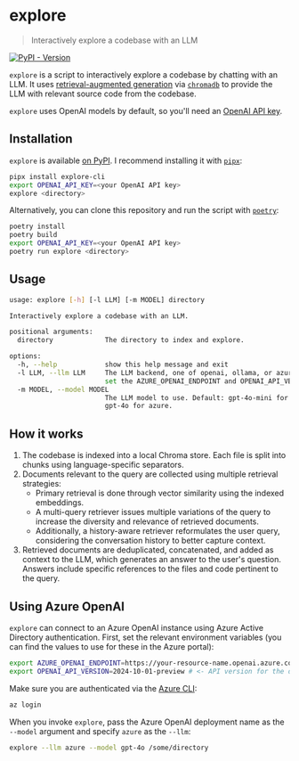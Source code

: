 # explore
> Interactively explore a codebase with an LLM

[![PyPI - Version](https://img.shields.io/pypi/v/explore-cli?pypiBaseUrl=https%3A%2F%2Fpypi.org)](https://pypi.org/project/explore-cli/)

`explore` is a script to interactively explore a codebase by chatting with an LLM. It uses [retrieval-augmented generation](https://research.ibm.com/blog/retrieval-augmented-generation-RAG) via [`chromadb`](https://docs.trychroma.com/) to provide the LLM with relevant source code from the codebase.

`explore` uses OpenAI models by default, so you'll need an [OpenAI API key](https://openai.com/index/openai-api/).

## Installation
`explore` is available [on PyPI](https://pypi.org/project/explore-cli/). I recommend installing it with [`pipx`](https://github.com/pypa/pipx):

```sh
pipx install explore-cli
export OPENAI_API_KEY=<your OpenAI API key>
explore <directory>
```

Alternatively, you can clone this repository and run the script with [`poetry`](https://python-poetry.org/):

```sh
poetry install
poetry build
export OPENAI_API_KEY=<your OpenAI API key>
poetry run explore <directory>
```

## Usage

```sh
usage: explore [-h] [-l LLM] [-m MODEL] directory

Interactively explore a codebase with an LLM.

positional arguments:
  directory             The directory to index and explore.

options:
  -h, --help            show this help message and exit
  -l LLM, --llm LLM     The LLM backend, one of openai, ollama, or azure. Default: openai. If using Azure, make sure to
                        set the AZURE_OPENAI_ENDPOINT and OPENAI_API_VERSION environment variables.
  -m MODEL, --model MODEL
                        The LLM model to use. Default: gpt-4o-mini for openai, mistral-nemo:latest for ollama, or
                        gpt-4o for azure.
```

## How it works
1. The codebase is indexed into a local Chroma store. Each file is split into chunks using language-specific separators.
2. Documents relevant to the query are collected using multiple retrieval strategies:
   - Primary retrieval is done through vector similarity using the indexed embeddings.
   - A multi-query retriever issues multiple variations of the query to increase the diversity and relevance of retrieved documents.
   - Additionally, a history-aware retriever reformulates the user query, considering the conversation history to better capture context.
3. Retrieved documents are deduplicated, concatenated, and added as context to the LLM, which generates an answer to the user's question. Answers include specific references to the files and code pertinent to the query.

## Using Azure OpenAI
`explore` can connect to an Azure OpenAI instance using Azure Active Directory authentication. First, set the relevant environment variables (you can find the values to use for these in the Azure portal):

``` sh
export AZURE_OPENAI_ENDPOINT=https://your-resource-name.openai.azure.com # <- endpoint for the Azure OpenAI instance
export OPENAI_API_VERSION=2024-10-01-preview # <- API version for the deployment you want to use
```

Make sure you are authenticated via the [Azure CLI](https://learn.microsoft.com/en-us/cli/azure/):

``` sh
az login
```

When you invoke `explore`, pass the Azure OpenAI deployment name as the `--model` argument and specify `azure` as the `--llm`:

``` sh
explore --llm azure --model gpt-4o /some/directory
```
